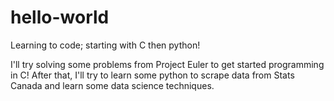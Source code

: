 # hello-world
Learning to code; starting with C then python!

I'll try solving some problems from Project Euler to get started programming in C! After that, I'll try to learn some python to scrape data from Stats Canada and learn some data science techniques.  
